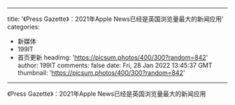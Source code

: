 
---
title: '《Press Gazette》：2021年Apple News已经是英国浏览量最大的新闻应用'
categories: 
 - 新媒体
 - 199IT
 - 首页更新
headimg: 'https://picsum.photos/400/300?random=842'
author: 199IT
comments: false
date: Fri, 28 Jan 2022 13:45:37 GMT
thumbnail: 'https://picsum.photos/400/300?random=842'
---

<div>   
《Press Gazette》：2021年Apple News已经是英国浏览量最大的新闻应用  
</div>
            